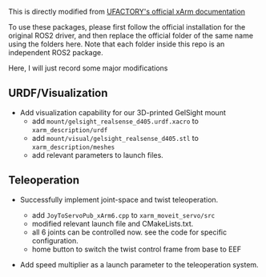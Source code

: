This is directly modified from [UFACTORY's official xArm documentation](https://github.com/xArm-Developer/xarm_ros2/tree/humble)

To use these packages, please first follow the official installation for the original ROS2 driver, and then replace the official folder of the same name using the folders here. Note that each folder inside this repo is an independent ROS2 package.

Here, I will just record some major modifications

## URDF/Visualization
- Add visualization capability for our 3D-printed GelSight mount
    - add `mount/gelsight_realsense_d405.urdf.xacro` to `xarm_description/urdf`
    - add `mount/visual/gelsight_realsense_d405.stl` to `xarm_description/meshes`
    - add relevant parameters to launch files.

## Teleoperation 
- Successfully implement joint-space and twist teleoperation.
    - add `JoyToServoPub_xArm6.cpp` to `xarm_moveit_servo/src`
    - modified relevant launch file and CMakeLists.txt.
    - all 6 joints can be controlled now. see the code for specific configuration.
    - home button to switch the twist control frame from base to EEF

- Add speed multiplier as a launch parameter to the teleoperation system.